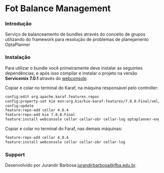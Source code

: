 # Fot Balance Management

### Introdução

Serviço de balanceamento de bundles através do conceito de grupos utilizando do framework para resolução
de problemas de planejamento OptaPlanner

### Instalação

Para utilizar o bundle você primeiramente deve instalar as seguintes dependências, e após isso
compilar e instalar o projeto na versão **Servicemix 7.0.1** através do [webconsole](http://localhost:8181/system/console).

Copiar e colar no terminal do Karaf, na máquina responsável pelo controller:

```sh
config:edit org.apache.karaf.features.repos
config:property-set kie mvn:org.kie/kie-karaf-features/7.0.0.Final/xml/features
config:update
feature:repo-add cellar 4.0.4
feature:repo-add kie 7.0.0.Final
feature:install webconsole cellar cellar-obr cellar-log optaplanner-engine
```

Copiar e colar no terminal do Faraf, nas demais máquinas:

```sh
feature:repo-add cellar 4.0.4
feature:install webconsole cellar cellar-obr cellar-log
```

### Support

Desenvolvido por Jurandir Barbosa <jurandirbarbosa@ifba.edu.br>.

